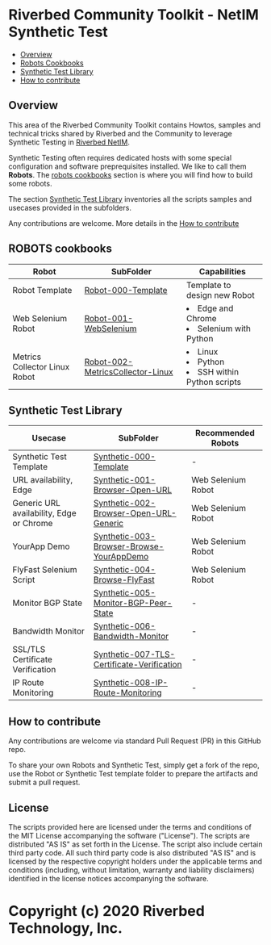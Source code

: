 # Riverbed Community Toolkit - NetIM Synthetic Test

- [Overview](#overview)
- [Robots Cookbooks](#robots-cookbookx)
- [Synthetic Test Library](#synthetic-test-library)
- [How to contribute](#how-to-contribute)

## Overview

This area of the Riverbed Community Toolkit contains Howtos, samples and technical tricks shared by Riverbed and the Community to leverage Synthetic Testing in [Riverbed NetIM](https://www.riverbed.com/products/steelcentral/infrastructure-management.html).

Synthetic Testing often requires dedicated hosts with some special configuration and software preprequisites installed. We like to call them **Robots**. The [robots cookbooks](#robots-cookbooks) section is where you will find how to build some robots.

The section [Synthetic Test Library](#synthetic-test-library) inventories all the scripts samples and usecases provided in the subfolders.

Any contributions are welcome. More details in the [How to contribute](#how-to-contribute)

## ROBOTS cookbooks

| Robot                         | SubFolder                                                            | Capabilities                                                    |
| ----------------------------- | -------------------------------------------------------------------- | --------------------------------------------------------------- |
| Robot Template                | [Robot-000-Template](Robot-000-Template)                             | Template to design new Robot                                    |
| Web Selenium Robot            | [Robot-001-WebSelenium](Robot-001-WebSelenium)                       | <li>Edge and Chrome</li><li>Selenium with Python</li>           |
| Metrics Collector Linux Robot | [Robot-002-MetricsCollector-Linux](Robot-002-MetricsCollector-Linux) | <li>Linux</li><li>Python</li><li>SSH within Python scripts</li> |

## Synthetic Test Library

| Usecase                                  | SubFolder                                                                                | Recommended Robots |
| ---------------------------------------- | ---------------------------------------------------------------------------------------- | ------------------ |
| Synthetic Test Template                  | [Synthetic-000-Template](Synthetic-000-Template)                                         | -                  |
| URL availability, Edge                   | [Synthetic-001-Browser-Open-URL](Synthetic-001-Browser-Open-URL)                         | Web Selenium Robot |
| Generic URL availability, Edge or Chrome | [Synthetic-002-Browser-Open-URL-Generic](Synthetic-002-Browser-Open-URL-Generic)         | Web Selenium Robot |
| YourApp Demo                             | [Synthetic-003-Browser-Browse-YourAppDemo](Synthetic-003-Browser-Browse-YourAppDemo)     | Web Selenium Robot |
| FlyFast Selenium Script                  | [Synthetic-004-Browse-FlyFast](Synthetic-004-Browse-FlyFast)                             | Web Selenium Robot |
| Monitor BGP State                        | [Synthetic-005-Monitor-BGP-Peer-State](Synthetic-005-Monitor-BGP-Peer-State)             | -                  |
| Bandwidth Monitor                        | [Synthetic-006-Bandwidth-Monitor](Synthetic-006-Bandwidth-Monitor)                       | -                  |
| SSL/TLS Certificate Verification         | [Synthetic-007-TLS-Certificate-Verification](Synthetic-007-TLS-Certificate-Verification) | -                  |
| IP Route Monitoring                      | [Synthetic-008-IP-Route-Monitoring](Synthetic-008-IP-Route-Monitoring)                   | -                  |

## How to contribute

Any contributions are welcome via standard Pull Request (PR) in this GitHub repo.

To share your own Robots and Synthetic Test, simply get a fork of the repo, use the Robot or Synthetic Test template folder to prepare the artifacts and submit a pull request.

## License

The scripts provided here are licensed under the terms and conditions of the MIT License accompanying the software ("License"). The scripts are distributed "AS IS" as set forth in the License. The script also include certain third party code. All such third party code is also distributed "AS IS" and is licensed by the respective copyright holders under the applicable terms and conditions (including, without limitation, warranty and liability disclaimers) identified in the license notices accompanying the software.

# Copyright (c) 2020 Riverbed Technology, Inc.
